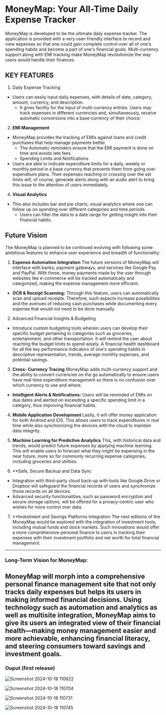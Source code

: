 # MoneyMap: Your All-Time Daily Expense Tracker

MoneyMap is developed to be the ultimate daily expense tracker. The application is provided with a very user-friendly interface to record and view expenses so that one could gain complete control over all of one's spending habits and become a part of one's financial goals. Multi-currency support along with EMI tracking make MoneyMap revolutionize the way users would handle their finances.

## KEY FEATURES

1. Daily Expense Tracking
- Users can easily input daily expenses, with details of date, category, amount, currency, and description.
   - It gives facility for the input of multi-currency entries. Users may track expenses in different currencies and, simultaneously, receive automatic conversions into a base currency of their choice.

2. **EMI Management**
- MoneyMap provides the tracking of EMIs against loans and credit purchases that help manage payments better.
   - The Automatic reminders ensure that the EMI payment is done on time and avoids late fees.
   - Spending Limits and Notifications
- Users are able to indicate expenditure limits for a daily, weekly or monthly period in a base currency that prevents them from going over expenditure plans.
  Their expenses reaching or crossing over the set limits will, of course, generate alerts along with an audio alert to bring this issue to the attention of users immediately.

4. **Visual Analytics**
- This also includes bar and pie charts, visual analytics where one can follow up on spending over different categories and time periods.
  - Users can filter the data to a date range for getting insight into their financial habits.
 
## Future Vision
 
The MoneyMap is planned to be continued evolving with following some ambitious features to enhance user experience and breadth of functionality:
 
1. **Expense Automation Integration**
The future versions of MoneyMap will interface with banks, payment gateways, and services like Google Pay and PayPal. With these, money payments made by the user through websites like e-commerce will be tracked automatically and categorized, making the expense management more efficient.
- **OCR & Receipt Scanning:** Through this feature, users can automatically scan and upload receipts. Therefore, such aspects increase possibilities and the avenues of reducing cash purchases while documenting every expense that would not need to be done manually.

2. Advanced Financial Insights & Budgeting
- Introduce custom budgeting tools wherein users can develop their specific budget pertaining to categories such as groceries, entertainment, and other transportation. It will remind the user about reaching the budget limits to spend wisely.
   A financial health dashboard for all the key performance indicators of one's spending habits in descriptive representation, trends, average monthly expenses, and potential savings.

3. **Cross- Currency Tracing**
MoneyMap adds multi-currency support and the ability to convert currencies on the go automatically to ensure users have real-time expenditure management so there is no confusion over which currency to use and where.
- **Intelligent Alerts & Notifications:** Users will be reminded of EMIs on due dates and alerted on exceeding a specific spending limit in a category, thus improving financial habits.

4. **Mobile Application Development**
Lastly, it will offer money application for both Android and iOS. This allows users to track expenditures in real time while also synchronizing the devices with the cloud to maintain data integrity.

5. **Machine Learning for Predictive Analytics**
This, with historical data and trends, would predict future expenses by applying machine learning. This will enable users to forecast what they might be expensing in the near future, more so for commonly recurring expense categories, including groceries and utilities.

6. **Safe, Secure Backup and Data Sync
- Integration with third-party cloud back-up with tools like Google Drive or Dropbox will safeguard the financial records of users and synchronize those records on all devices.
- Advanced security functionalities, such as password encryption and secure storage options, will be offered for a privacy-centric user who wishes for more control over data.

7. **Investment and Savings Platforms Integration
The next editions of the MoneyMap would be explored with the integration of investment tools, including mutual funds and stock markets. Such innovations would offer a more comprehensive personal finance to users in tracking their expenses with their investment portfolio and net worth for total financial management.







---

### Long-Term Vision for **MoneyMap**:
MoneyMap will morph into a comprehensive personal finance management site that not only tracks daily expenses but helps its users in making informed financial decisions. Using technology such as automation and analytics as well as multisite integration, **MoneyMap** aims to give its users an **integrated view of their financial health**—making money management easier and more achievable, enhancing financial literacy, and steering consumers toward savings and investment goals.
---

### Ouput (first release)

![Screenshot 2024-10-18 110622](https://github.com/user-attachments/assets/50038255-3e2c-4b77-9226-d2ff100f36b3)


![Screenshot 2024-10-18 110704](https://github.com/user-attachments/assets/2ab6ec4e-9dcc-4241-b752-12c2e37d010a)


![Screenshot 2024-10-18 110731](https://github.com/user-attachments/assets/ab37255b-34d4-4413-b9fe-bfadf286e4e3)


![Screenshot 2024-10-18 110745](https://github.com/user-attachments/assets/b5174e52-d6a5-41c3-9f52-b2d86b5bdaa2)


